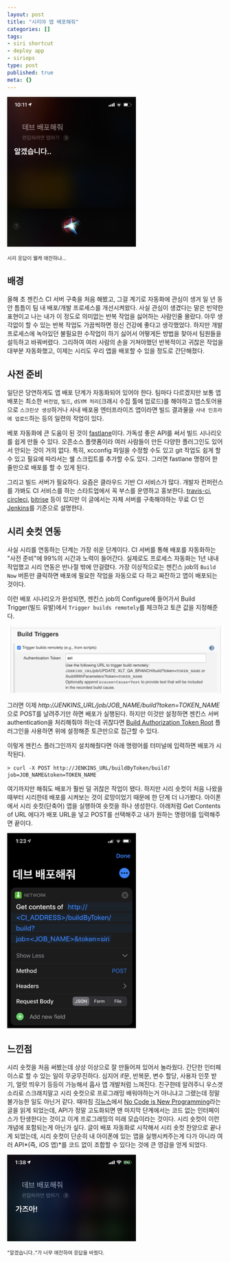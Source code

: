 ```yaml
---
layout: post
title: "시리야 앱 배포해줘"
categories: []
tags:
- siri shortcut
- deploy app
- siriops
type: post
published: true
meta: {}
---
```


<img src="/assets/posts/siri01.png" width="300" />
<p style="text-align: left;"><small>시리 응답이 웰케 애잔하냐...</small></p>

## 배경

올해 초 젠킨스 CI 서버 구축을 처음 해봤고, 그걸 계기로 자동화에 관심이 생겨 일 년 동안 틈틈이 팀 내 배포/개발 프로세스를 개선시켜왔다. 사실 관심이 생겼다는 말은 빈약한 표현이고 나는 내가 이 정도로 의미없는 반복 작업을 싫어하는 사람인줄 몰랐다. 아무 생각없이 할 수 있는 반복 작업도 가끔씩하면 정신 건강에 좋다고 생각했었다. 하지만 개발 프로세스에 녹아있던 불필요한 수작업이 하기 싫어서 어떻게든 방법을 찾아서 팀원들을 설득하고 바꿔버렸다. 그리하여 여러 사람의 손을 거쳐야했던 반복적이고 귀찮은 작업을 대부분 자동화했고, 이제는 시리도 우리 앱을 배포할 수 있을 정도로 간단해졌다.

## 사전 준비

일단은 당연하게도 앱 배포 단계가 자동화되어 있어야 한다. 팀마다 다르겠지만 보통 앱 배포는 최소한 `버전업`, `빌드`, `dSYM 처리`(크래시 수집 툴에 업로드)를 해야하고 앱스토어용으로 `스크린샷 생성`하거나 사내 배포용 엔터프라이즈 앱이라면 빌드 결과물을 `사내 인프라에 업로드`하는 등의 일련의 작업이 있다.

베포 자동화에 큰 도움이 된 것이 [fastlane](https://fastlane.tools)이다. 가독성 좋은 API를 써서 빌드 시나리오를 쉽게 만들 수 있다. 오픈소스 플랫폼이라 여러 사람들이 만든 다양한 플러그인도 있어서 안되는 것이 거의 없다. 특히, xcconfig 파일을 수정할 수도 있고 git 작업도 쉽게 할 수 있고 필요에 따라서는 쉘 스크립트를 추가할 수도 있다. 그러면 fastlane 명령어 한 줄만으로 배포를 할 수 있게 된다.

그리고 빌드 서버가 필요하다. 요즘은 클라우드 기반 CI 서비스가 많다. 개발자 컨퍼런스를 가봐도 CI 서비스를 하는 스타트업에서 꼭 부스를 운영하고 홍보한다. [travis-ci](https://travis-ci.org), [circleci](https://circleci.com), [bitrise](https://www.bitrise.io) 등이 있지만 이 글에서는 자체 서버를 구축해야하는 무료 CI 인 [Jenkins](https://jenkins.io)를 기준으로 설명한다.

## 시리 숏컷 연동

사실 시리를 연동하는 단계는 가장 쉬운 단계이다. CI 서버를 통해 배포를 자동화하는 "사전 준비"에 99%의 시간과 노력이 들어간다. 실제로도 프로세스 자동화는 1년 내내 작업했고 시리 연동은 반나절 밖에 안걸렸다. 가장 이상적으로는 젠킨스 job의 `Build Now` 버튼만 클릭하면 배포에 필요한 작업을 자동으로 다 하고 짜잔하고 앱이 배포되는 것이다. 

이런 배포 시나리오가 완성되면, 젠킨스 job의 Configure에 들어가서 Build Trigger(빌드 유발)에서 `Trigger builds remotely`를 체크하고 토큰 값을 지정해준다.

<img src="/assets/posts/siri02.png"/>

그러면 이제 *http://JENKINS_URL/job/JOB_NAME/build?token=TOKEN_NAME*으로 POST를 날려주기만 하면 배포가 실행된다. 하지만 이것만 설정하면 젠킨스 서버 authentication을 처리해줘야 하는데 귀찮다면 [Build Authorization Token Root](https://plugins.jenkins.io/build-token-root) 플러그인을 사용하면 위에 설정해준 토큰만으로 접근할 수 있다. 

이렇게 젠킨스 플러그인까지 설치해줬다면 아래 명령어를 터미널에 입력하면 배포가 시작된다.

```
> curl -X POST http://JENKINS_URL/buildByToken/build?job=JOB_NAME&token=TOKEN_NAME
```

여기까지만 해줘도 배포가 훨씬 덜 귀찮은 작업이 됐다. 하지만 시리 숏컷이 처음 나왔을때부터 시리한테 배포를 시켜보는 것이 로망이었기 때문에 한 단계 더 나가봤다. 아이폰에서 시리 숏컷(단축어) 앱을 실행하여 숏컷을 하나 생성한다. 아래처럼 Get Contents of URL 에다가 배포 URL을 넣고 POST를 선택해주고 내가 원하는 명령어를 입력해주면 끝이다.

<img src="/assets/posts/siri03.png" width="300" />

## 느낀점

시리 숏컷을 처음 써봤는데 상상 이상으로 잘 만들어져 있어서 놀라웠다. 간단한 인터페이스로 할 수 있는 일이 무궁무진하다. 심지어 if문, 반복문, 변수 할당, 사용자 인풋 받기, 얼럿 띄우기 등등이 가능해서 흡사 앱 개발처럼 느껴진다. 친구한테 알려주니 우스갯소리로 스크래치말고 시리 숏컷으로 프로그래밍 배워야하는거 아니냐고 그랬는데 정말 불가능한 일도 아닌거 같다. 때마침 [긱뉴스](https://news.hada.io)에서 [No Code is New Programming](https://jeremyqho.com/no-code-is-new-programming)라는 글을 읽게 되었는데, API가 정말 고도화되면 맨 마지막 단계에서는 코드 없는 인터페이스가 탄생한다는 것이고 이게 프로그래밍의 미래 모습이라는 것이다. 시리 숏컷이 이런 개념에 포함되는게 아닌가 싶다. 글이 배포 자동화로 시작해서 시리 숏컷 찬양으로 끝나게 되었는데, 시리 숏컷이 단순히 내 아이폰에 있는 앱을 실행시켜주는게 다가 아니라 여러 API*(즉, iOS 앱)*를 코드 없이 조합할 수 있다는 것에 큰 영감을 얻게 되었다.

<img src="/assets/posts/siri04.png" width="300" />
<p style="text-align: left;"><small>"알겠습니다.."가 너무 애잔하여 응답을 바꿨다.</small></p>
